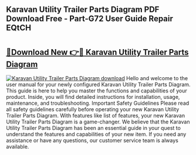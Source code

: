 ## Karavan Utility Trailer Parts Diagram PDF Download Free - Part-G72 User Guide Repair EQtCH

# <h2><a href="http://dfnx77.blite.top/?on=Karavan+Utility+Trailer+Parts+Diagram">🔗Download New 👉🔴 Karavan Utility Trailer Parts Diagram</a></h2>

[![Karavan Utility Trailer Parts Diagram download](https://i.imgur.com/lujVjoI.png)](http://dfnx77.blite.top/?on=Karavan+Utility+Trailer+Parts+Diagram)
Hello and welcome to the user manual for your newly configured Karavan Utility Trailer Parts Diagram. This guide is here to help you master the functions and capabilities of your product. Inside, you will find detailed instructions for installation, usage, maintenance, and troubleshooting. Important Safety Guidelines Please read all safety guidelines carefully before operating your new Karavan Utility Trailer Parts Diagram. With features like list of features, your new Karavan Utility Trailer Parts Diagram is a game-changer. We believe that the Karavan Utility Trailer Parts Diagram has been an essential guide in your quest to understand the features and capabilities of your new item. If you need any assistance or have any questions, our customer service team is always available.
